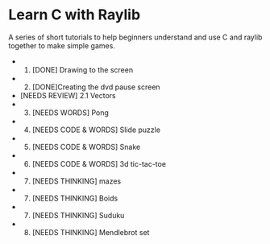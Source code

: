 # Learn C with Raylib

A series of short tutorials to help beginners understand and use C and raylib together to make simple games.

- 1. [DONE] Drawing to the screen
- 2. [DONE]Creating the dvd pause screen
- [NEEDS REVIEW] 2.1 Vectors
- 3. [NEEDS WORDS] Pong
- 4. [NEEDS CODE & WORDS] Slide puzzle
- 5. [NEEDS CODE & WORDS] Snake
- 6. [NEEDS CODE & WORDS] 3d tic-tac-toe
- 7. [NEEDS THINKING] mazes
- 7. [NEEDS THINKING] Boids
- 7. [NEEDS THINKING] Suduku
- 8. [NEEDS THINKING] Mendlebrot set
